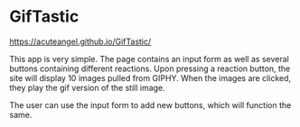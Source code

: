 # GifTastic

https://acuteangel.github.io/GifTastic/

This app is very simple. The page contains an input form as well as several buttons containing different reactions. Upon pressing a reaction button, the site will display 10 images pulled from GIPHY. When the images are clicked, they play the gif version of the still image. 

The user can use the input form to add new buttons, which will function the same.